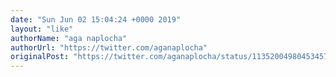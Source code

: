 ```yaml
---
date: "Sun Jun 02 15:04:24 +0000 2019"
layout: "like"
authorName: "aga naplocha"
authorUrl: "https://twitter.com/aganaplocha"
originalPost: "https://twitter.com/aganaplocha/status/1135200498045345793"
---
```

